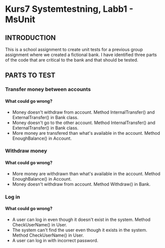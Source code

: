 # Kurs7 Systemtestning, Labb1  - MsUnit

## INTRODUCTION
This is a school assignment to create unit tests for a previous group assignment where we created a fictional bank. I have identified three parts of the code that are critical to the bank and that should be tested.

## PARTS TO TEST
### Transfer money between accounts
#### What could go wrong?
- Money doesn't withdraw from account. Method InternalTransfer() and ExternalTransfer() in Bank class.
- Money doesn't go to the other account. Method InternalTransfer() and ExternalTransfer() in Bank class.
- More money are transfered than what's available in the account. Method EnoughBalance() in Account.

### Withdraw money
#### What could go wrong?
- More money are withdrawn than what's available in the account. Method EnoughBalance() in Account.
- Money doesn't withdraw from account. Method Withdraw() in Bank.

### Log in
#### What could go wrong?
- A user can log in even though it doesn't exist in the system. Method CheckUserName() in User.
- The system can't find the user even though it exists in the system. Method CheckUserName() in User.
- A user can log in with incorrect password.
